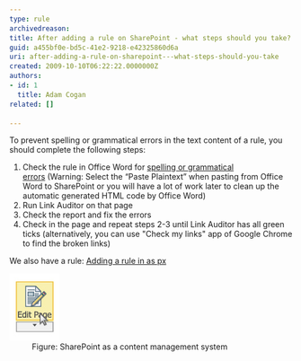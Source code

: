 ```yaml
---
type: rule
archivedreason: 
title: After adding a rule on SharePoint - what steps should you take?
guid: a455bf0e-bd5c-41e2-9218-e42325860d6a
uri: after-adding-a-rule-on-sharepoint---what-steps-should-you-take
created: 2009-10-10T06:22:22.0000000Z
authors:
- id: 1
  title: Adam Cogan
related: []

---
```




  <p>To prevent spelling or grammatical errors in the text content of a rule, you should complete the following steps:</p>
<ol><li>Check the rule in Office Word for <a href="http://www.ssw.com.au/ssw/standards/rules/RulesToBetterTechnicalDocumentation.aspx#WordSpellingAndGrammarChecker" shape="rect">spelling or grammatical errors</a> (Warning: Select the “Paste Plaintext” when pasting from Office Word to SharePoint or you will have a lot of work later to clean up the automatic generated HTML code by Office Word)</li>
    <li>Run Link Auditor on that page</li>
    <li>Check the report and fix the errors</li>
    <li>Check in the page and repeat steps 2-3 until Link Auditor has all green ticks (alternatively, you can use "Check my links" app of Google Chrome to find the broken links)</li></ol>We also have a rule: <a href="http://www.ssw.com.au/ssw/Standards/Rules/RulesToBetterWebsitesDevelopment.aspx#StepsAfterAddRuleOnAspxPage" shape="rect">Adding a rule in as px</a> <dl> <dt><img src="SPedit.jpg" class="ms-rteCustom-ImageArea" alt="" /> </dt> <dd class="ms-rteCustom-FigureNormal">Figure: SharePoint as a content management system </dd> </dl>

<br><excerpt class='endintro'></excerpt><br>




